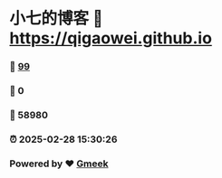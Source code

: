 # 小七的博客 :link: https://qigaowei.github.io 
### :page_facing_up: [99](https://qigaowei.github.io/tag.html) 
### :speech_balloon: 0 
### :hibiscus: 58980 
### :alarm_clock: 2025-02-28 15:30:26 
### Powered by :heart: [Gmeek](https://github.com/Meekdai/Gmeek)
